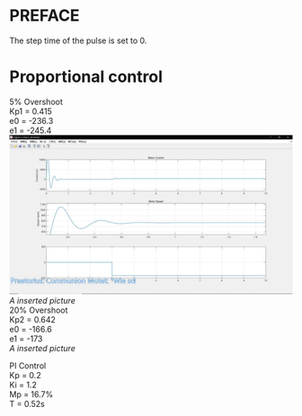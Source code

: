 # PREFACE #
  The step time of the pulse is set to 0.
  
# Proportional control #
  5% Overshoot   
    Kp1 = 0.415   
    e0 = -236.3  
    e1 = -245.4  
    ![What's up?](5%overshoot.jpg)  
  _A inserted picture_  
  20% Overshoot   
    Kp2 = 0.642  
    e0 = -166.6  
    e1 = -173  
  _A inserted picture_  
  
  PI Control  
    Kp = 0.2  
    Ki = 1.2  
    Mp = 16.7%  
    T = 0.52s  
